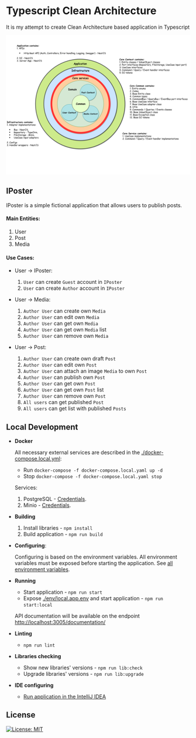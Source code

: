 # Typescript Clean Architecture

It is my attempt to create Clean Architecture based application in Typescript
<p align="center"> 
    <img src="./asset/IPosterStructure.png">
</p>

## IPoster

IPoster is a simple fictional application that allows users to publish posts.

#### Main Entities:
1. User
2. Post
3. Media

#### Use Cases:

* User -> IPoster:
  1. `User` can create `Guest` account in `IPoster`
  2. `User` can create `Author` account in `IPoster`

* User -> Media:
  1. `Author User` can create own `Media`
  2. `Author User` can edit own `Media`
  3. `Author User` can get own `Media`
  4. `Author User` can get own `Media` list
  5. `Author User` can remove own `Media`

* User -> Post:
  1. `Author User` can create own draft `Post`
  2. `Author User` can edit own `Post`
  3. `Author User` can attach an image `Media` to own `Post`
  4. `Author User` can publish own `Post`
  5. `Author User` can get own `Post`
  6. `Author User` can get own `Post` list
  7. `Author User` can remove own `Post`
  8. `All users` can get published `Post`
  9. `All users` can get list with published `Posts`
  
## Local Development

* **Docker**

    All necessary external services are described in the [./docker-compose.local.yml](./docker-compose.local.yaml):
    * Run `docker-compose -f docker-compose.local.yaml up -d`
    * Stop `docker-compose -f docker-compose.local.yaml stop`
    
    Services:
    1. PostgreSQL - [Credentials](./env/local.pg.env).
    2. Minio - [Credentials](./env/local.minio.env).
    
* **Building**

    1. Install libraries - `npm install`
    2. Build application - `npm run build`
    
* **Configuring**: 
  
    Configuring is based on the environment variables. All environment variables must be exposed before starting the application.
    See [all environment variables](./env/local.app.env).
    
* **Running**

    * Start application - `npm run start`
    * Expose [./env/local.app.env](./env/local.app.env) and start application - `npm run start:local`
    
    API documentation will be available on the endpoint [http://localhost:3005/documentation/](http://localhost:3005/documentation)
    
* **Linting**

    * `npm run lint`
    
* **Libraries checking**    
   
    * Show new libraries' versions - `npm run lib:check`
    * Upgrade libraries' versions - `npm run lib:upgrade`    

* **IDE configuring**
    * [Run application in the IntelliJ IDEA](./asset/IdeaConfiguration.png)
    
 ## License
 [![License: MIT](https://img.shields.io/badge/License-MIT-brightgreen.svg)](./LICENSE)   
